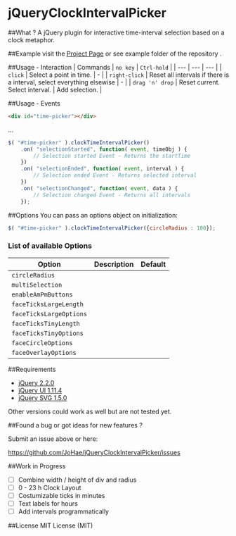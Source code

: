 # jQueryClockIntervalPicker

##What ?
A jQuery plugin for interactive time-interval selection based on a clock metaphor.

##Example
visit the [Project Page](http://johae.github.io/jQueryClockIntervalPicker) or see example folder of the repository .

##Usage - Interaction
| Commands | `no key` | `Ctrl-hold` |
| --- | --- | --- |
| `click` | Select a point in time. | - |
| `right-click` | Reset all intervals if there is a interval, select everything elsewise | - |
| `drag 'n' drop` | Reset current. Select interval. | Add selection. |

##Usage - Events
```html
<div id="time-picker"></div>
```
...
```javascript
$( "#time-picker" ).clockTimeIntervalPicker()
    .on( "selectionStarted", function( event, timeObj ) {
        // Selection started Event - Returns the startTime
    })
    .on( "selectionEnded", function( event, interval ) {
        // Selection ended Event - Returns selected interval
    })
    .on( "selectionChanged", function( event, data ) {
        // Selection changed Event - Returns all intervals
    });
```

##Options
You can pass an options object on initialization:
```javascript
$( "#time-picker" ).clockTimeIntervalPicker({circleRadius : 100});
```

### List of available Options
| Option | Description | Default |
| --- | --- | --- |
| `circleRadius` |  | |
| `multiSelection` | | |
| `enableAmPmButtons` |  | |
| `faceTicksLargeLength` |  | |
| `faceTicksLargeOptions` | | |
| `faceTicksTinyLength` | | |
| `faceTicksTinyOptions` | | |
| `faceCircleOptions` | | |
| `faceOverlayOptions` | | |

##Requirements
- [jQuery 2.2.0](https://jquery.com)
- [jQuery UI 1.11.4](https://jquery.com)
- [jQuery SVG 1.5.0](https://jquery.com)

Other versions could work as well but are not tested yet.

##Found a bug or got ideas for new features ? 

Submit an issue above or here: 

<https://github.com/JoHae/jQueryClockIntervalPicker/issues>

##Work in Progress
- [ ] Combine width / height of div and radius
- [ ] 0 - 23 h Clock Layout
- [ ] Costumizable ticks in minutes
- [ ] Text labels for hours
- [ ] Add intervals programmatically

##License
MIT License (MIT)
